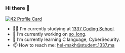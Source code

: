 ### Hi there 👋

[![42 Profile Card](https://1337-readme.vercel.app/api/profile?cursus=42cursus&dark=true&login=hel-makh)](https://github.com/mohouyizme/1337-readme)

- 🧑‍🎓 I'm currently studying at [1337 Coding School](https://1337.ma/).
- 🔭 I’m currently working on [so_long](https://github.com/hel-makh/so_long).
- 🌱 I’m currently learning C language, CyberSecurity.
- 📫 How to reach me: hel-makh@student.1337.ma

<!--
**hel-makh/hel-makh** is a ✨ _special_ ✨ repository because its `README.md` (this file) appears on your GitHub profile.

Here are some ideas to get you started:

- 🔭 I’m currently working on ...
- 🌱 I’m currently learning ...
- 👯 I’m looking to collaborate on ...
- 🤔 I’m looking for help with ...
- 💬 Ask me about ...
- 📫 How to reach me: ...
- 😄 Pronouns: ...
- ⚡ Fun fact: ...
-->

